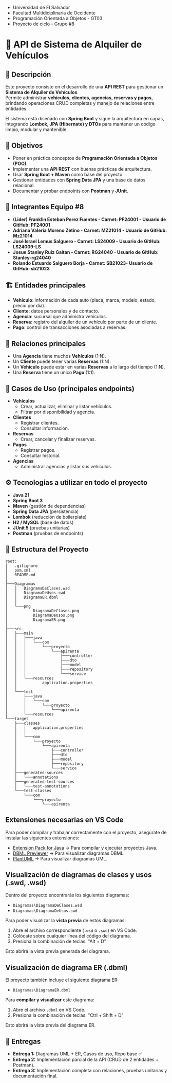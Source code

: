 
- Universidad de El Salvador
- Facultad Multidiciplinaria de Occidente
- Programación Orientada a Objetos - GT03
- Proyecto de ciclo - Grupo #8

# 🚗 API de Sistema de Alquiler de Vehículos

## 📌 Descripción
Este proyecto consiste en el desarrollo de una **API REST** para gestionar un **Sistema de Alquiler de Vehículos**.  
Permite administrar **vehículos, clientes, agencias, reservas y pagos**, brindando operaciones CRUD completas y manejo de relaciones entre entidades.

El sistema está diseñado con **Spring Boot** y sigue la arquitectura en capas, integrando **Lombok, JPA (Hibernate) y DTOs** para mantener un código limpio, modular y mantenible.



## 🎯 Objetivos
- Poner en práctica conceptos de **Programación Orientada a Objetos (POO)**.
- Implementar una **API REST** con buenas prácticas de arquitectura.
- Usar **Spring Boot + Maven** como base del proyecto.
- Gestionar entidades con **Spring Data JPA** y una base de datos relacional.
- Documentar y probar endpoints con **Postman** y **JUnit**.


## 👥 Integrantes Equipo #8 
- **(Lider) Franklin Esteban Perez Fuentes - Carnet: PF24001 - Usuario de GitHub: PF24001**
- **Adriana Valeria Moreno Zetino - Carnet: MZ21014 - Usuario de GitHub: Mz21014**
- **José Israel Lemus Salguero - Carnet: LS24009 - Usuario de GitHub: LS24009-LS**
- **Josue Stanley Ruiz Gaitan - Carnet: RG24040 - Usuario de GitHub: Stanley-rg24040**
- **Rolando Estuardo Salguero Borja - Carnet: SB21023- Usuario de GitHub: sb21023**



## 🏗️ Entidades principales
- **Vehículo**: información de cada auto (placa, marca, modelo, estado, precio por día).
- **Cliente**: datos personales y de contacto.
- **Agencia**: sucursal que administra vehículos.
- **Reserva**: registro del alquiler de un vehículo por parte de un cliente.
- **Pago**: control de transacciones asociadas a reservas.



## 🔗 Relaciones principales
- Una **Agencia** tiene muchos **Vehículos** (1:N).  
- Un **Cliente** puede tener varias **Reservas** (1:N).  
- Un **Vehículo** puede estar en varias **Reservas** a lo largo del tiempo (1:N).  
- Una **Reserva** tiene un único **Pago** (1:1).  



## 📖 Casos de Uso (principales endpoints)
- **Vehículos**
  - Crear, actualizar, eliminar y listar vehículos.
  - Filtrar por disponibilidad y agencia.
- **Clientes**
  - Registrar clientes.
  - Consultar información.
- **Reservas**
  - Crear, cancelar y finalizar reservas.
- **Pagos**
  - Registrar pagos.
  - Consultar historial.
- **Agencias**
  - Administrar agencias y listar sus vehículos.



## ⚙️ Tecnologías a utilizar en todo el proyecto
- **Java 21**
- **Spring Boot 3**
- **Maven** (gestión de dependencias)
- **Spring Data JPA** (persistencia)
- **Lombok** (reducción de boilerplate)
- **H2 / MySQL** (base de datos)
- **JUnit 5** (pruebas unitarias)
- **Postman** (pruebas de endpoints)

## 📂 Estructura del Proyecto

```
root:
│   .gitignore
│   pom.xml
│   README.md
│   
├───Diagramas
│   │   DiagramaDeClases.wsd
│   │   DiagramaDeUsos.swd
│   │   DiagramaER.dbml
│   │   
│   └───png
│           DiagramaDeClases.png
│           DiagramaDeUsos.png
│           DiagramaER.png
│
├───src
│   ├───main
│   │   ├───java
│   │   │   └───com
│   │   │       └───proyecto
│   │   │           └───apirenta
│   │   │               ├───controller
│   │   │               ├───dto
│   │   │               ├───model
│   │   │               ├───repository
│   │   │               └───service
│   │   └───resources
│   │           application.properties
│   │
│   └───test
│       ├───java
│       │   └───com
│       │       └───proyecto
│       │           └───apirenta
│       └───resources
└───target
    ├───classes
    │   │   application.properties
    │   │
    │   └───com
    │       └───proyecto
    │           └───apirenta
    │               ├───controller
    │               ├───dto
    │               ├───model
    │               ├───repository
    │               └───service
    ├───generated-sources
    │   └───annotations
    ├───generated-test-sources
    │   └───test-annotations
    └───test-classes
        └───com
            └───proyecto
                └───apirenta
```


## Extensiones necesarias en VS Code

Para poder compilar y trabajar correctamente con el proyecto, asegúrate de instalar las siguientes extensiones:

- [Extension Pack for Java](https://marketplace.visualstudio.com/items?itemName=vscjava.vscode-java-pack) → Para compilar y ejecutar proyectos Java. 
- [DBML Previewer](https://marketplace.visualstudio.com/items?itemName=rizkykurniawan.dbml-previewer) → Para visualizar diagramas DBML.   
- [PlantUML](https://marketplace.visualstudio.com/items?itemName=jebbs.plantuml) → Para visualizar diagramas UML.  

## Visualización de diagramas de clases y usos (.swd, .wsd)

Dentro del proyecto encontrarás los siguientes diagramas:

- `Diagramas\DiagramaDeClases.wsd`  
- `Diagramas\DiagramaDeUsos.swd`  

Para poder visualizar la **vista previa** de estos diagramas:  

1. Abre el archivo correspondiente (`.wsd` o `.swd`) en VS Code.  
2. Colócate sobre cualquier línea del código del diagrama.  
3. Presiona la combinación de teclas:  "Alt + D"

Esto abrirá la vista previa generada del diagrama.

## Visualización de diagrama ER (.dbml)

El proyecto también incluye el siguiente diagrama ER:  

- `Diagramas\DiagramaER.dbml`  

Para **compilar y visualizar** este diagrama:  

1. Abre el archivo `.dbml` en VS Code.  
2. Presiona la combinación de teclas:  "Ctrl + Shift + D"

Esto abrirá la vista previa del diagrama ER.  


## 📅 Entregas
- **Entrega 1:** Diagramas UML + ER, Casos de uso, Repo base ✅
- **Entrega 2:** Implementación parcial de la API (CRUD de 2 entidades + Postman).  
- **Entrega 3:** Implementación completa con relaciones, pruebas unitarias y documentación final.  